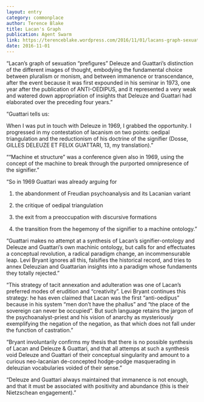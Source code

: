 ```yaml
---
layout: entry
category: commonplace
author: Terence Blake
title: Lacan's Graph
publication: Agent Swarm
link: https://terenceblake.wordpress.com/2016/11/01/lacans-graph-sexuation-or-annexation/
date: 2016-11-01
---
```


“Lacan’s graph of sexuation “prefigures” Deleuze and Guattari’s distinction of the different images of thought, embodying the fundamental choice between pluralism or monism, and between immanence or transcendance, after the event because it was first expounded in his seminar in 1973, one year after the publication of ANTI-OEDIPUS, and it represented a very weak and watered down appropriation of insights that Deleuze and Guattari had elaborated over the preceding four years.”

“Guattari tells us:

When I was put in touch with Deleuze in 1969, I grabbed the opportunity. I progressed in my contestation of lacanism on two points: oedipal triangulation and the reductionism of his doctrine of the signifier (Dosse, GILLES DELEUZE ET FELIX GUATTARI, 13, my translation).”

““Machine et structure” was a conference given also in 1969, using the concept of the machine to break through the purported omnipresence of the signifier.”

“So in 1969 Guattari was already arguing for

1) the abandonment of Freudian psychoanalysis and its Lacanian variant

2) the critique of oedipal triangulation

3) the exit from a preoccupation with discursive formations

4) the transition from the hegemony of the signifier to a machine ontology.”

“Guattari makes no attempt at a synthesis of Lacan’s signifier-ontology and Deleuze and Guattari’s own machinic ontology, but calls for and effectuates a conceptual revolution, a radical paradigm change, an incommensurable leap. Levi Bryant ignores all this, falsifies the historical record, and tries to annex Deleuzian and Guattarian insights into a paradigm whose fundaments they totally rejected.”

“This strategy of tacit annexation and adulteration was one of Lacan’s preferred modes of erudition and “creativity”. Levi Bryant continues this strategy: he has even claimed that Lacan was the first “anti-oedipus” because in his system “men don’t have the phallus” and “the place of the sovereign can never be occupied”. But such language retains the jargon of the psychoanalyst-priest and his vision of anarchy as mysteriously exemplifying the negation of the negation, as that which does not fall under the function of castration.”

“Bryant involuntarily confirms my thesis that there is no possible synthesis of Lacan and Deleuze & Guattari, and that all attemps at such a synthesis void Deleuze and Guattari of their conceptual singularity and amount to a curious neo-lacanian de-concepted hodge-podge masquerading in deleuzian vocabularies voided of their sense.”

“Deleuze and Guattari always maintained that immanence is not enough, and that it must be associated with positivity and abundance (this is their Nietzschean engagement).”



